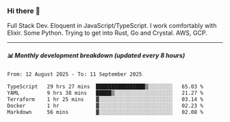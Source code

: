 ### Hi there 👋

Full Stack Dev. Eloquent in JavaScript/TypeScript. I work comfortably with Elixir. Some Python. Trying to get into Rust, Go and Crystal. AWS, GCP.

***

##### 📊 Monthly development breakdown (updated every 8 hours)

<!--START_SECTION:waka-->

```txt
From: 12 August 2025 - To: 11 September 2025

TypeScript   29 hrs 27 mins  ████████████████▒░░░░░░░░   65.03 %
YAML         9 hrs 38 mins   █████▒░░░░░░░░░░░░░░░░░░░   21.27 %
Terraform    1 hr 25 mins    ▓░░░░░░░░░░░░░░░░░░░░░░░░   03.14 %
Docker       1 hr            ▓░░░░░░░░░░░░░░░░░░░░░░░░   02.23 %
Markdown     56 mins         ▓░░░░░░░░░░░░░░░░░░░░░░░░   02.08 %
```

<!--END_SECTION:waka-->
